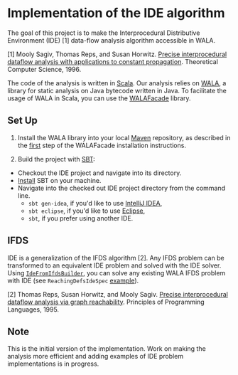 # Implementation of the IDE algorithm

The goal of this project is to make the Interprocedural Distributive Environment (IDE) [1] data-flow analysis algorithm accessible in WALA.

[1] Mooly Sagiv, Thomas Reps, and Susan Horwitz. [Precise interprocedural dataflow analysis with applications to constant propagation](http://www.sciencedirect.com/science/article/pii/0304397596000722). Theoretical Computer Science, 1996.

The code of the analysis is written in [Scala](http://www.scala-lang.org/). Our analysis relies on [WALA](http://wala.sourceforge.net/wiki/index.php/Main_Page), a library for static analysis on Java bytecode written in Java. To facilitate the usage of WALA in Scala, you can use the [WALAFacade](https://github.com/cos/WALAFacade) library.

## Set Up

1. Install the WALA library into your local [Maven](http://maven.apache.org/) repository, as described in the [first](https://github.com/cos/WALAFacade#steps) step of the WALAFacade installation instructions.

2. Build the project with [SBT](http://www.scala-sbt.org/): 
  - Checkout the IDE project and navigate into its directory.
  - [Install](http://www.scala-sbt.org/release/docs/Getting-Started/Setup) SBT on your machine.
  - Navigate into the checked out IDE project directory from the command line.
    - `sbt gen-idea`, if you'd like to use [IntelliJ IDEA](http://www.jetbrains.com/idea/),
    - `sbt eclipse`, if you'd like to use [Eclipse](http://www.eclipse.org/),
    - `sbt`, if you prefer using another IDE.

## IFDS

IDE is a generalization of the IFDS algorithm [2]. Any IFDS problem can be transformed to an equivalent IDE problem and solved with the IDE solver.
Using [`IdeFromIfdsBuilder`](https://github.com/amaurremi/IDE/blob/master/src/main/ca/uwaterloo/ide/conversion/IdeFromIfdsBuilder.scala), you can solve any existing WALA IFDS problem with IDE (see `ReachingDefsIdeSpec` [example](https://github.com/amaurremi/IDE/blob/master/src/test/ca/uwaterloo/ide/example/reachingDefs/ReachingDefsIdeSpec.scala)).

[2] Thomas Reps, Susan Horwitz, and Mooly Sagiv. [Precise interprocedural dataflow analysis via graph reachability](http://dl.acm.org/citation.cfm?id=199462). Principles of Programming Languages, 1995.

## Note

This is the initial version of the implementation. Work on making the analysis more efficient and adding examples of IDE problem implementations is in progress.
